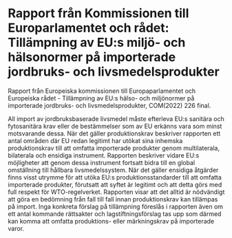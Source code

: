# Rapport från Kommissionen till Europarlamentet och rådet: Tillämpning av EU:s miljö- och hälsonormer på importerade jordbruks- och livsmedelsprodukter

Rapport från Europeiska kommissionen till Europaparlamentet och Europeiska rådet \- Tillämpning av EU:s hälso\- och miljönormer på importerade
jordbruks\- och livsmedelsprodukter, COM(2022\) 226 final.

All import av jordbruksbaserade livsmedel måste efterleva EU:s sanitära och fytosanitära krav eller de bestämmelser som av EU erkänns vara som minst motsvarande dessa. När det gäller produktionskrav beskriver rapporten ett antal områden där EU redan legitimt har utökat sina inhemska produktionskrav till att omfatta importerade produkter genom multilaterala, bilaterala och ensidiga instrument. Rapporten beskriver vidare EU:s möjligheter att genom dessa instrument fortsatt bidra till en global omställning till hållbara livsmedelssystem. När det gäller ensidiga åtgärder finns visst utrymme för att utöka EU:s produktionsstandarder till att omfatta importerade produkter, förutsatt att syftet är legitimt och att detta görs med
full respekt för WTO\-regelverket. Rapporten visar att det alltid är nödvändigt att göra en bedömning från fall till fall innan produktionskrav kan tillämpas på import. Inga konkreta förslag på tillämpning föreslås i rapporten även om ett antal kommande rättsakter och lagstiftningsförslag tas upp som därmed kan komma att omfatta produktions\- eller märkningskrav på importerade varor.
